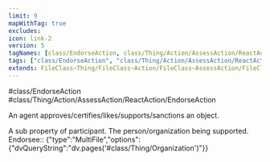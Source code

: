 ```yaml
---
limit: 9
mapWithTag: true
excludes:
icon: link-2
version: 5
tagNames: [class/EndorseAction, class/Thing/Action/AssessAction/ReactAction/EndorseAction, schema-org/EndorseAction]
tags: ["class/EndorseAction", "class/Thing/Action/AssessAction/ReactAction/EndorseAction"]
extends: FileClass~Thing/FileClass~Action/FileClass~AssessAction/FileClass~ReactAction
---
```


#class/EndorseAction
#class/Thing/Action/AssessAction/ReactAction/EndorseAction


An agent approves/certifies/likes/supports/sanctions an object.


A sub property of participant. The person/organization being supported.
Endorsee:: {"type":"MultiFile","options":{"dvQueryString":"dv.pages('#class/Thing/Organization')"}}
